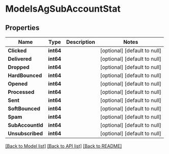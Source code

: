# ModelsAgSubAccountStat

## Properties
Name | Type | Description | Notes
------------ | ------------- | ------------- | -------------
**Clicked** | **int64** |  | [optional] [default to null]
**Delivered** | **int64** |  | [optional] [default to null]
**Dropped** | **int64** |  | [optional] [default to null]
**HardBounced** | **int64** |  | [optional] [default to null]
**Opened** | **int64** |  | [optional] [default to null]
**Processed** | **int64** |  | [optional] [default to null]
**Sent** | **int64** |  | [optional] [default to null]
**SoftBounced** | **int64** |  | [optional] [default to null]
**Spam** | **int64** |  | [optional] [default to null]
**SubAccountId** | **int64** |  | [optional] [default to null]
**Unsubscribed** | **int64** |  | [optional] [default to null]

[[Back to Model list]](../README.md#documentation-for-models) [[Back to API list]](../README.md#documentation-for-api-endpoints) [[Back to README]](../README.md)


